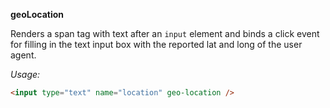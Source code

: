 **geoLocation**

Renders a span tag with text after an `input` element and binds a click event for filling in the text input box with the reported lat and long of the user agent.

_Usage:_

```html
<input type="text" name="location" geo-location />
```
